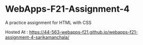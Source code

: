 # WebApps-F21-Assignment-4
A practice assignment for HTML with CSS

Hosted At : https://44-563-webapps-f21.github.io/webapps-f21-assignment-4-sarikamanchala/
